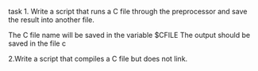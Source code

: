 task 1.
Write a script that runs a C file through the preprocessor and save the result into another file.

The C file name will be saved in the variable $CFILE
The output should be saved in the file c

2.Write a script that compiles a C file but does not link.
